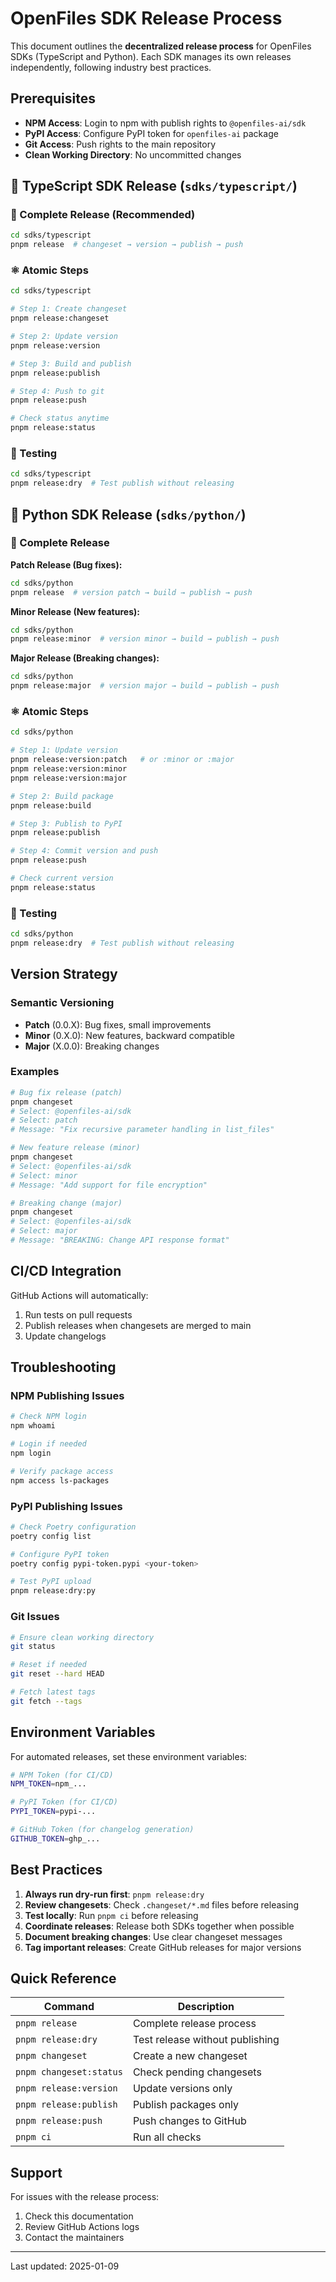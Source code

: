 # OpenFiles SDK Release Process

This document outlines the **decentralized release process** for OpenFiles SDKs (TypeScript and Python). Each SDK manages its own releases independently, following industry best practices.

## Prerequisites

- **NPM Access**: Login to npm with publish rights to `@openfiles-ai/sdk`
- **PyPI Access**: Configure PyPI token for `openfiles-ai` package
- **Git Access**: Push rights to the main repository
- **Clean Working Directory**: No uncommitted changes

## 🚀 TypeScript SDK Release (`sdks/typescript/`)

### 🎯 Complete Release (Recommended)
```bash
cd sdks/typescript
pnpm release  # changeset → version → publish → push
```

### ⚛️ Atomic Steps
```bash
cd sdks/typescript

# Step 1: Create changeset
pnpm release:changeset

# Step 2: Update version
pnpm release:version

# Step 3: Build and publish 
pnpm release:publish

# Step 4: Push to git
pnpm release:push

# Check status anytime
pnpm release:status
```

### 🧪 Testing
```bash
cd sdks/typescript
pnpm release:dry  # Test publish without releasing
```

## 🐍 Python SDK Release (`sdks/python/`)

### 🎯 Complete Release

**Patch Release (Bug fixes):**
```bash
cd sdks/python
pnpm release  # version patch → build → publish → push
```

**Minor Release (New features):**
```bash
cd sdks/python
pnpm release:minor  # version minor → build → publish → push
```

**Major Release (Breaking changes):**
```bash
cd sdks/python
pnpm release:major  # version major → build → publish → push
```

### ⚛️ Atomic Steps
```bash
cd sdks/python

# Step 1: Update version
pnpm release:version:patch   # or :minor or :major
pnpm release:version:minor
pnpm release:version:major

# Step 2: Build package
pnpm release:build

# Step 3: Publish to PyPI
pnpm release:publish

# Step 4: Commit version and push
pnpm release:push

# Check current version
pnpm release:status
```

### 🧪 Testing
```bash
cd sdks/python
pnpm release:dry  # Test publish without releasing
```

## Version Strategy

### Semantic Versioning

- **Patch** (0.0.X): Bug fixes, small improvements
- **Minor** (0.X.0): New features, backward compatible
- **Major** (X.0.0): Breaking changes

### Examples

```bash
# Bug fix release (patch)
pnpm changeset
# Select: @openfiles-ai/sdk
# Select: patch
# Message: "Fix recursive parameter handling in list_files"

# New feature release (minor)  
pnpm changeset
# Select: @openfiles-ai/sdk
# Select: minor
# Message: "Add support for file encryption"

# Breaking change (major)
pnpm changeset
# Select: @openfiles-ai/sdk
# Select: major
# Message: "BREAKING: Change API response format"
```

## CI/CD Integration

GitHub Actions will automatically:
1. Run tests on pull requests
2. Publish releases when changesets are merged to main
3. Update changelogs

## Troubleshooting

### NPM Publishing Issues

```bash
# Check NPM login
npm whoami

# Login if needed
npm login

# Verify package access
npm access ls-packages
```

### PyPI Publishing Issues

```bash
# Check Poetry configuration
poetry config list

# Configure PyPI token
poetry config pypi-token.pypi <your-token>

# Test PyPI upload
pnpm release:dry:py
```

### Git Issues

```bash
# Ensure clean working directory
git status

# Reset if needed
git reset --hard HEAD

# Fetch latest tags
git fetch --tags
```

## Environment Variables

For automated releases, set these environment variables:

```bash
# NPM Token (for CI/CD)
NPM_TOKEN=npm_...

# PyPI Token (for CI/CD)
PYPI_TOKEN=pypi-...

# GitHub Token (for changelog generation)
GITHUB_TOKEN=ghp_...
```

## Best Practices

1. **Always run dry-run first**: `pnpm release:dry`
2. **Review changesets**: Check `.changeset/*.md` files before releasing
3. **Test locally**: Run `pnpm ci` before releasing
4. **Coordinate releases**: Release both SDKs together when possible
5. **Document breaking changes**: Use clear changeset messages
6. **Tag important releases**: Create GitHub releases for major versions

## Quick Reference

| Command | Description |
|---------|-------------|
| `pnpm release` | Complete release process |
| `pnpm release:dry` | Test release without publishing |
| `pnpm changeset` | Create a new changeset |
| `pnpm changeset:status` | Check pending changesets |
| `pnpm release:version` | Update versions only |
| `pnpm release:publish` | Publish packages only |
| `pnpm release:push` | Push changes to GitHub |
| `pnpm ci` | Run all checks |

## Support

For issues with the release process:
1. Check this documentation
2. Review GitHub Actions logs
3. Contact the maintainers

---

Last updated: 2025-01-09